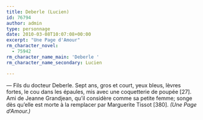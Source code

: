 ```yaml
---
title: Deberle (Lucien)
id: 76794
author: admin
type: personnage
date: 2010-03-08T10:07:08+00:00
excerpt: "Une Page d'Amour"
rm_character_novel:
  - 75942
rm_character_name_main: 'Deberle '
rm_character_name_secondary: Lucien

---
```

— Fils du docteur Deberle. Sept ans, gros et court, yeux bleus, lèvres fortes, le cou dans les épaules, mis avec une coquetterie de poupée [27]. Ami de Jeanne Grandjean, qu&rsquo;il considère comme sa petite femme; songe dès qu&rsquo;elle est morte à la remplacer par Marguerite Tissot [380]. _(Une Page d&rsquo;Amour.)_